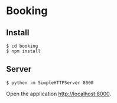 # Booking

## Install

```
$ cd booking
$ npm install
```

## Server

```
$ python -m SimpleHTTPServer 8000
```
Open the application [http://localhost:8000](http://localhost:8000).